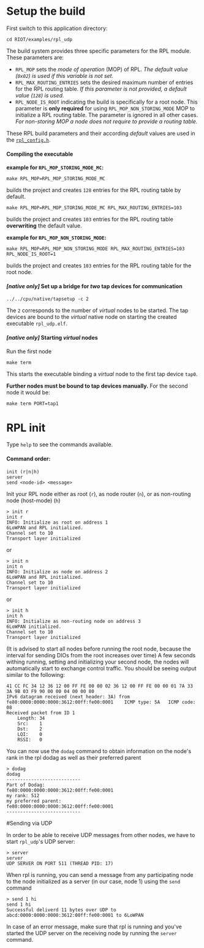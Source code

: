 # Setup the build
First switch to this application directory:

    cd RIOT/examples/rpl_udp

The build system provides three specific parameters for the RPL module.
These parameters are:
 * `RPL_MOP` sets the _mode of operation_ (MOP) of RPL. _The default value (`0x02`) is used if this variable is not set._
 * `RPL_MAX_ROUTING_ENTRIES` sets the desired maximum number of entries for the RPL routing table. _If this parameter is not provided, a default value (`128`) is used._
 * `RPL_NODE_IS_ROOT` indicating the build is specifically for a root node. This parameter is **only required** for using `RPL_MOP_NON_STORING_MODE` MOP to initialize a RPL routing table. The parameter is ignored in all other cases. _For non-storing MOP a node does not require to provide a routing table._

These RPL build parameters and their according _default_ values are used in the [`rpl_config.h`](https://github.com/RIOT-OS/RIOT/blob/master/sys/net/include/rpl/rpl_config.h).

#### Compiling the executable
**example for `RPL_MOP_STORING_MODE_MC`:**

    make RPL_MOP=RPL_MOP_STORING_MODE_MC

builds the project and creates `128` entries for the RPL routing table by default.

    make RPL_MOP=RPL_MOP_STORING_MODE_MC RPL_MAX_ROUTING_ENTRIES=103

builds the project and creates `103` entries for the RPL routing table **overwriting** the default value.

**example for `RPL_MOP_NON_STORING_MODE`:**

    make RPL_MOP=RPL_MOP_NON_STORING_MODE RPL_MAX_ROUTING_ENTRIES=103 RPL_NODE_IS_ROOT=1

builds the project and creates `103` entries for the RPL routing table for the root node.

#### _[native only]_ Set up a bridge for *two* tap devices for communication

    ../../cpu/native/tapsetup -c 2

The `2` corresponds to the number of _virtual_ nodes to be started.
The tap devices are bound to the _virtual_ native node on starting the created executable `rpl_udp.elf`.

#### _[native only]_ Starting _virtual_ nodes
Run the first node

    make term

This starts the executable binding a _virtual_ node to the first tap device `tap0`.

**Further nodes must be bound to tap devices manually.**
For the second node it would be:

    make term PORT=tap1


# RPL init
Type ``help`` to see the commands available.

#### Command order:

    init (r|n|h)
    server
    send <node-id> <message>


Init your RPL node either as root (`r`), as node router (`n`), or as non-routing node (host-mode) (`h`)

    > init r
    init r
    INFO: Initialize as root on address 1
    6LoWPAN and RPL initialized.
    Channel set to 10
    Transport layer initialized

or

    > init n
    init n
    INFO: Initialize as node on address 2
    6LoWPAN and RPL initialized.
    Channel set to 10
    Transport layer initialized

or

    > init h
    init h
    INFO: Initialize as non-routing node on address 3
    6LoWPAN initialized.
    Channel set to 10
    Transport layer initialized

(It is advised to start all nodes before running the root node, because the interval for sending DIOs from the root increases over time)
A few seconds withing running, setting and initializing your second node, the nodes will automatically start to exchange control traffic. You should be seeing output similar to the following:

    41 CC FC 34 12 36 12 00 FF FE 00 00 02 36 12 00 FF FE 00 00 01 7A 33 3A 9B 03 F9 90 00 00 04 00 00 80
    IPv6 datagram received (next header: 3A) from fe80:0000:0000:0000:3612:00ff:fe00:0001    ICMP type: 5A   ICMP code: 08
    Received packet from ID 1
        Length: 34
        Src:    1
        Dst:    2
        LQI:    0
        RSSI:   0

You can now use the ``dodag`` command to obtain information on the node's rank in the rpl dodag as well as their preferred parent

    > dodag
    dodag
    ---------------------------
    Part of Dodag:
    fe80:0000:0000:0000:3612:00ff:fe00:0001
    my rank: 512
    my preferred parent:
    fe80:0000:0000:0000:3612:00ff:fe00:0001
    ---------------------------

#Sending via UDP

In order to be able to receive UDP messages from other nodes, we have to start `rpl_udp`'s UDP server:

    > server
    server
    UDP SERVER ON PORT 511 (THREAD PID: 17)

When rpl is running, you can send a message from any participating node to the node initialized as a server (in our case, node 1) using the ``send`` command

    > send 1 hi
    send 1 hi
    Successful deliverd 11 bytes over UDP to abcd:0000:0000:0000:3612:00ff:fe00:0001 to 6LoWPAN

In case of an error message, make sure that rpl is running and you've started the UDP server on the receiving node by running the ``server`` command.
